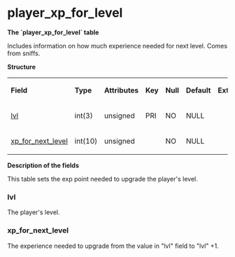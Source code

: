 # player\_xp\_for\_level


**The \`player\_xp\_for\_level\` table**

Includes information on how much experience needed for next level. Comes from sniffs.

**Structure**

<table>
<colgroup>
<col width="12%" />
<col width="12%" />
<col width="12%" />
<col width="12%" />
<col width="12%" />
<col width="12%" />
<col width="12%" />
<col width="12%" />
</colgroup>
<tbody>
<tr class="odd">
<td><p><strong>Field</strong></p></td>
<td><p><strong>Type</strong></p></td>
<td><p><strong>Attributes</strong></p></td>
<td><p><strong>Key</strong></p></td>
<td><p><strong>Null</strong></p></td>
<td><p><strong>Default</strong></p></td>
<td><p><strong>Extra</strong></p></td>
<td><p><strong>Comment</strong></p></td>
</tr>
<tr class="even">
<td><p><a href="#lvl">lvl</a></p></td>
<td><p>int(3)</p></td>
<td><p>unsigned</p></td>
<td><p>PRI</p></td>
<td><p>NO</p></td>
<td><p>NULL</p></td>
<td><p> </p></td>
<td><p> </p></td>
</tr>
<tr class="odd">
<td><p><a href="#xp_for_next_level">xp_for_next_level</a></p></td>
<td><p>int(10)</p></td>
<td><p>unsigned</p></td>
<td><p> </p></td>
<td><p>NO</p></td>
<td><p>NULL</p></td>
<td><p> </p></td>
<td><p> </p></td>
</tr>
</tbody>
</table>

**Description of the fields**

This table sets the exp point needed to upgrade the player's level.

### lvl

The player's level.

### xp\_for\_next\_level

The experience needed to upgrade from the value in "lvl" field to "lvl" +1.
